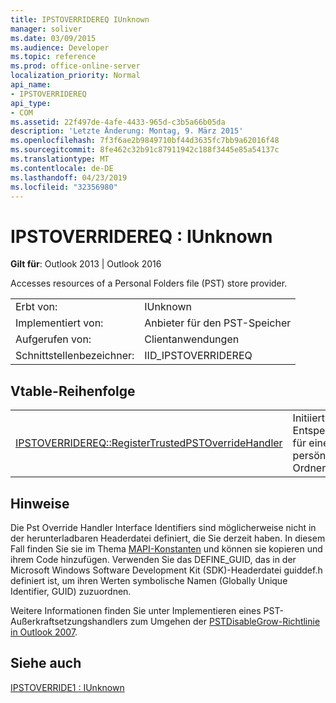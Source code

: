 ```yaml
---
title: IPSTOVERRIDEREQ IUnknown
manager: soliver
ms.date: 03/09/2015
ms.audience: Developer
ms.topic: reference
ms.prod: office-online-server
localization_priority: Normal
api_name:
- IPSTOVERRIDEREQ
api_type:
- COM
ms.assetid: 22f497de-4afe-4433-965d-c3b5a66b05da
description: 'Letzte Änderung: Montag, 9. März 2015'
ms.openlocfilehash: 7f3f6ae2b9849710bf44d3635fc7bb9a62016f48
ms.sourcegitcommit: 8fe462c32b91c87911942c188f3445e85a54137c
ms.translationtype: MT
ms.contentlocale: de-DE
ms.lasthandoff: 04/23/2019
ms.locfileid: "32356980"
---
```

# <a name="ipstoverridereq--iunknown"></a>IPSTOVERRIDEREQ : IUnknown

  
  
**Gilt für**: Outlook 2013 | Outlook 2016 
  
Accesses resources of a Personal Folders file (PST) store provider.
  
|||
|:-----|:-----|
|Erbt von:  <br/> |IUnknown  <br/> |
|Implementiert von:  <br/> |Anbieter für den PST-Speicher  <br/> |
|Aufgerufen von:  <br/> |Clientanwendungen  <br/> |
|Schnittstellenbezeichner:  <br/> |IID_IPSTOVERRIDEREQ  <br/> |
   
## <a name="vtable-order"></a>Vtable-Reihenfolge

|||
|:-----|:-----|
|[IPSTOVERRIDEREQ::RegisterTrustedPSTOverrideHandler](ipstoverridereq-registertrustedpstoverridehandler.md) <br/> |Initiiert die Entsperrprozedur für eine Datei mit persönlichen Ordnern (PST).  <br/> |
   
## <a name="remarks"></a>Hinweise

Die Pst Override Handler Interface Identifiers sind möglicherweise nicht in der herunterladbaren Headerdatei definiert, die Sie derzeit haben. In diesem Fall finden Sie sie im Thema [MAPI-Konstanten](mapi-constants.md) und können sie kopieren und ihrem Code hinzufügen. Verwenden Sie das DEFINE_GUID, das in der Microsoft Windows Software Development Kit (SDK)-Headerdatei guiddef.h definiert ist, um ihren Werten symbolische Namen (Globally Unique Identifier, GUID) zuzuordnen. 
  
Weitere Informationen finden Sie unter Implementieren eines PST-Außerkraftsetzungshandlers zum Umgehen der [PSTDisableGrow-Richtlinie in Outlook 2007](https://support.microsoft.com/kb/956070).
  
## <a name="see-also"></a>Siehe auch



[IPSTOVERRIDE1 : IUnknown](ipstoverride1iunknown.md)

